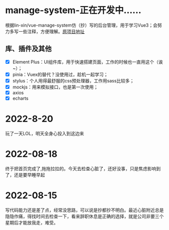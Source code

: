 # manage-system-正在开发中……

根据lin-xin/vue-manage-system仿（抄）写的后台管理，用于学习Vue3；会努力多写一些注释，方便理解。[原项目地址](https://github.com/lin-xin/vue-manage-system)

## 库、插件及其他

-   [x] Element Plus：UI组件库，用于快速搭建页面，工作的时候也一直用这个（诶~）；
-   [x] pinia：Vuex的替代？没使用过，趁机一起学习；
-   [x] stylus：个人用得最舒服的css预处理器，工作用sass比较多；
-   [x] mockjs：用来模拟接口，也是第一次使用；
-   [x] axios
-   [x] echarts
# 2022-8-20
玩了一天LOL，明天全身心投入到这边来
# 2022-08-18
终于把首页完成了,拖拖拉拉的。今天去检查心脏了，还好没事，只是焦虑影响到了，还是要早睡早起
# 2022-08-15
写代码能力还是差了点，经常没思路，可以说是抄都抄不明白。最近心脏附近总是隐隐作痛，得找时间去检查一下，看来辞职休息是正确的选择，就是公司非要三个星期后才能放我走，难受。